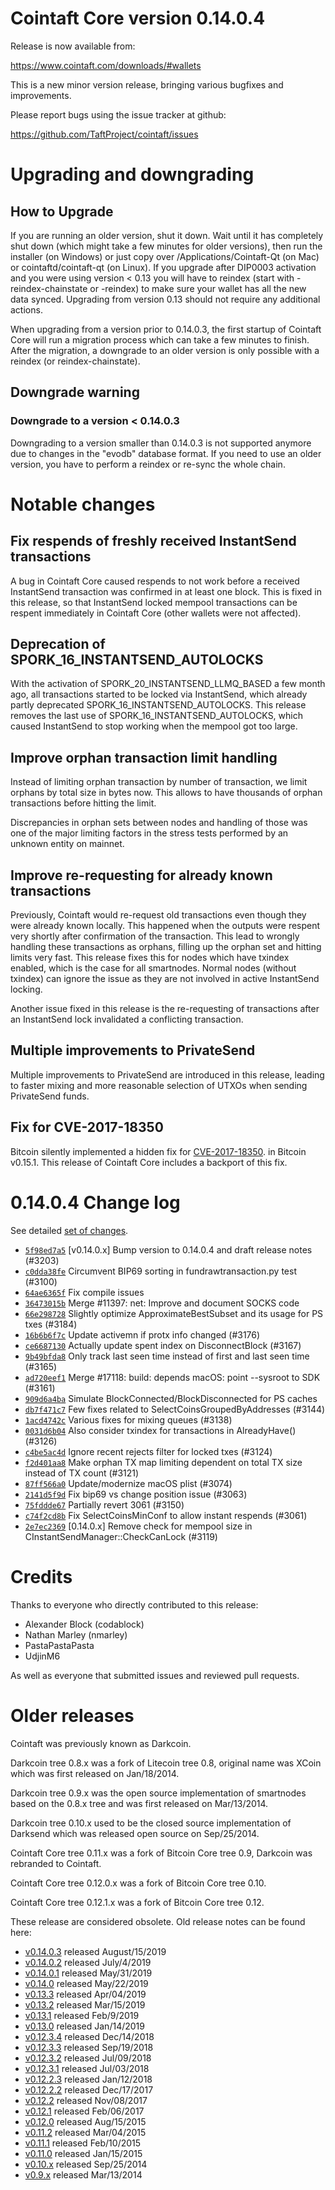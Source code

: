Cointaft Core version 0.14.0.4
==========================

Release is now available from:

  <https://www.cointaft.com/downloads/#wallets>

This is a new minor version release, bringing various bugfixes and improvements.

Please report bugs using the issue tracker at github:

  <https://github.com/TaftProject/cointaft/issues>


Upgrading and downgrading
=========================

How to Upgrade
--------------

If you are running an older version, shut it down. Wait until it has completely
shut down (which might take a few minutes for older versions), then run the
installer (on Windows) or just copy over /Applications/Cointaft-Qt (on Mac) or
cointaftd/cointaft-qt (on Linux). If you upgrade after DIP0003 activation and you were
using version < 0.13 you will have to reindex (start with -reindex-chainstate
or -reindex) to make sure your wallet has all the new data synced. Upgrading from
version 0.13 should not require any additional actions.

When upgrading from a version prior to 0.14.0.3, the
first startup of Cointaft Core will run a migration process which can take a few minutes
to finish. After the migration, a downgrade to an older version is only possible with
a reindex (or reindex-chainstate).

Downgrade warning
-----------------

### Downgrade to a version < 0.14.0.3

Downgrading to a version smaller than 0.14.0.3 is not supported anymore due to changes
in the "evodb" database format. If you need to use an older version, you have to perform
a reindex or re-sync the whole chain.

Notable changes
===============

Fix respends of freshly received InstantSend transactions
---------------------------------------------------------

A bug in Cointaft Core caused respends to not work before a received InstantSend transaction was confirmed in at least
one block. This is fixed in this release, so that InstantSend locked mempool transactions can be
respent immediately in Cointaft Core (other wallets were not affected).

Deprecation of SPORK_16_INSTANTSEND_AUTOLOCKS
---------------------------------------------

With the activation of SPORK_20_INSTANTSEND_LLMQ_BASED a few month ago, all transactions started to be locked via
InstantSend, which already partly deprecated SPORK_16_INSTANTSEND_AUTOLOCKS. This release removes the last use
of SPORK_16_INSTANTSEND_AUTOLOCKS, which caused InstantSend to stop working when the mempool got too large.

Improve orphan transaction limit handling
-----------------------------------------

Instead of limiting orphan transaction by number of transaction, we limit orphans by total size in bytes
now. This allows to have thousands of orphan transactions before hitting the limit.

Discrepancies in orphan sets between nodes and handling of those was one of the major limiting factors in
the stress tests performed by an unknown entity on mainnet.

Improve re-requesting for already known transactions
----------------------------------------------------

Previously, Cointaft would re-request old transactions even though they were already known locally. This
happened when the outputs were respent very shortly after confirmation of the transaction. This lead to
wrongly handling these transactions as orphans, filling up the orphan set and hitting limits very fast.
This release fixes this for nodes which have txindex enabled, which is the case for all smartnodes. Normal
nodes (without txindex) can ignore the issue as they are not involved in active InstantSend locking.

Another issue fixed in this release is the re-requesting of transactions after an InstantSend lock invalidated
a conflicting transaction.

Multiple improvements to PrivateSend
------------------------------------

Multiple improvements to PrivateSend are introduced in this release, leading to faster mixing and more
reasonable selection of UTXOs when sending PrivateSend funds.

Fix for CVE-2017-18350
----------------------

Bitcoin silently implemented a hidden fix for [CVE-2017-18350](https://lists.linuxfoundation.org/pipermail/bitcoin-dev/2019-November/017453.html).
in Bitcoin v0.15.1. This release of Cointaft Core includes a backport of this fix.


0.14.0.4 Change log
===================

See detailed [set of changes](https://github.com/TaftProject/cointaft/compare/v0.14.0.3...cointaft:v0.14.0.4).

- [`5f98ed7a5`](https://github.com/TaftProject/cointaft/commit/5f98ed7a5) [v0.14.0.x] Bump version to 0.14.0.4 and draft release notes (#3203)
- [`c0dda38fe`](https://github.com/TaftProject/cointaft/commit/c0dda38fe) Circumvent BIP69 sorting in fundrawtransaction.py test (#3100)
- [`64ae6365f`](https://github.com/TaftProject/cointaft/commit/64ae6365f) Fix compile issues
- [`36473015b`](https://github.com/TaftProject/cointaft/commit/36473015b) Merge #11397: net: Improve and document SOCKS code
- [`66e298728`](https://github.com/TaftProject/cointaft/commit/66e298728) Slightly optimize ApproximateBestSubset and its usage for PS txes (#3184)
- [`16b6b6f7c`](https://github.com/TaftProject/cointaft/commit/16b6b6f7c) Update activemn if protx info changed (#3176)
- [`ce6687130`](https://github.com/TaftProject/cointaft/commit/ce6687130) Actually update spent index on DisconnectBlock (#3167)
- [`9b49bfda8`](https://github.com/TaftProject/cointaft/commit/9b49bfda8) Only track last seen time instead of first and last seen time (#3165)
- [`ad720eef1`](https://github.com/TaftProject/cointaft/commit/ad720eef1) Merge #17118: build: depends macOS: point --sysroot to SDK (#3161)
- [`909d6a4ba`](https://github.com/TaftProject/cointaft/commit/909d6a4ba) Simulate BlockConnected/BlockDisconnected for PS caches
- [`db7f471c7`](https://github.com/TaftProject/cointaft/commit/db7f471c7) Few fixes related to SelectCoinsGroupedByAddresses (#3144)
- [`1acd4742c`](https://github.com/TaftProject/cointaft/commit/1acd4742c) Various fixes for mixing queues (#3138)
- [`0031d6b04`](https://github.com/TaftProject/cointaft/commit/0031d6b04) Also consider txindex for transactions in AlreadyHave() (#3126)
- [`c4be5ac4d`](https://github.com/TaftProject/cointaft/commit/c4be5ac4d) Ignore recent rejects filter for locked txes (#3124)
- [`f2d401aa8`](https://github.com/TaftProject/cointaft/commit/f2d401aa8) Make orphan TX map limiting dependent on total TX size instead of TX count (#3121)
- [`87ff566a0`](https://github.com/TaftProject/cointaft/commit/87ff566a0) Update/modernize macOS plist (#3074)
- [`2141d5f9d`](https://github.com/TaftProject/cointaft/commit/2141d5f9d) Fix bip69 vs change position issue (#3063)
- [`75fddde67`](https://github.com/TaftProject/cointaft/commit/75fddde67) Partially revert 3061 (#3150)
- [`c74f2cd8b`](https://github.com/TaftProject/cointaft/commit/c74f2cd8b) Fix SelectCoinsMinConf to allow instant respends (#3061)
- [`2e7ec2369`](https://github.com/TaftProject/cointaft/commit/2e7ec2369) [0.14.0.x] Remove check for mempool size in CInstantSendManager::CheckCanLock (#3119)

Credits
=======

Thanks to everyone who directly contributed to this release:

- Alexander Block (codablock)
- Nathan Marley (nmarley)
- PastaPastaPasta
- UdjinM6

As well as everyone that submitted issues and reviewed pull requests.

Older releases
==============

Cointaft was previously known as Darkcoin.

Darkcoin tree 0.8.x was a fork of Litecoin tree 0.8, original name was XCoin
which was first released on Jan/18/2014.

Darkcoin tree 0.9.x was the open source implementation of smartnodes based on
the 0.8.x tree and was first released on Mar/13/2014.

Darkcoin tree 0.10.x used to be the closed source implementation of Darksend
which was released open source on Sep/25/2014.

Cointaft Core tree 0.11.x was a fork of Bitcoin Core tree 0.9,
Darkcoin was rebranded to Cointaft.

Cointaft Core tree 0.12.0.x was a fork of Bitcoin Core tree 0.10.

Cointaft Core tree 0.12.1.x was a fork of Bitcoin Core tree 0.12.

These release are considered obsolete. Old release notes can be found here:

- [v0.14.0.3](https://github.com/TaftProject/cointaft/blob/master/doc/release-notes/cointaft/release-notes-0.14.0.3.md) released August/15/2019
- [v0.14.0.2](https://github.com/TaftProject/cointaft/blob/master/doc/release-notes/cointaft/release-notes-0.14.0.2.md) released July/4/2019
- [v0.14.0.1](https://github.com/TaftProject/cointaft/blob/master/doc/release-notes/cointaft/release-notes-0.14.0.1.md) released May/31/2019
- [v0.14.0](https://github.com/TaftProject/cointaft/blob/master/doc/release-notes/cointaft/release-notes-0.14.0.md) released May/22/2019
- [v0.13.3](https://github.com/TaftProject/cointaft/blob/master/doc/release-notes/cointaft/release-notes-0.13.3.md) released Apr/04/2019
- [v0.13.2](https://github.com/TaftProject/cointaft/blob/master/doc/release-notes/cointaft/release-notes-0.13.2.md) released Mar/15/2019
- [v0.13.1](https://github.com/TaftProject/cointaft/blob/master/doc/release-notes/cointaft/release-notes-0.13.1.md) released Feb/9/2019
- [v0.13.0](https://github.com/TaftProject/cointaft/blob/master/doc/release-notes/cointaft/release-notes-0.13.0.md) released Jan/14/2019
- [v0.12.3.4](https://github.com/TaftProject/cointaft/blob/master/doc/release-notes/cointaft/release-notes-0.12.3.4.md) released Dec/14/2018
- [v0.12.3.3](https://github.com/TaftProject/cointaft/blob/master/doc/release-notes/cointaft/release-notes-0.12.3.3.md) released Sep/19/2018
- [v0.12.3.2](https://github.com/TaftProject/cointaft/blob/master/doc/release-notes/cointaft/release-notes-0.12.3.2.md) released Jul/09/2018
- [v0.12.3.1](https://github.com/TaftProject/cointaft/blob/master/doc/release-notes/cointaft/release-notes-0.12.3.1.md) released Jul/03/2018
- [v0.12.2.3](https://github.com/TaftProject/cointaft/blob/master/doc/release-notes/cointaft/release-notes-0.12.2.3.md) released Jan/12/2018
- [v0.12.2.2](https://github.com/TaftProject/cointaft/blob/master/doc/release-notes/cointaft/release-notes-0.12.2.2.md) released Dec/17/2017
- [v0.12.2](https://github.com/TaftProject/cointaft/blob/master/doc/release-notes/cointaft/release-notes-0.12.2.md) released Nov/08/2017
- [v0.12.1](https://github.com/TaftProject/cointaft/blob/master/doc/release-notes/cointaft/release-notes-0.12.1.md) released Feb/06/2017
- [v0.12.0](https://github.com/TaftProject/cointaft/blob/master/doc/release-notes/cointaft/release-notes-0.12.0.md) released Aug/15/2015
- [v0.11.2](https://github.com/TaftProject/cointaft/blob/master/doc/release-notes/cointaft/release-notes-0.11.2.md) released Mar/04/2015
- [v0.11.1](https://github.com/TaftProject/cointaft/blob/master/doc/release-notes/cointaft/release-notes-0.11.1.md) released Feb/10/2015
- [v0.11.0](https://github.com/TaftProject/cointaft/blob/master/doc/release-notes/cointaft/release-notes-0.11.0.md) released Jan/15/2015
- [v0.10.x](https://github.com/TaftProject/cointaft/blob/master/doc/release-notes/cointaft/release-notes-0.10.0.md) released Sep/25/2014
- [v0.9.x](https://github.com/TaftProject/cointaft/blob/master/doc/release-notes/cointaft/release-notes-0.9.0.md) released Mar/13/2014

